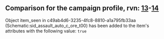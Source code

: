 ## Comparison for the campaign profile, rvn: [13](https://github.com/PRO100KatYT/FortniteProfileRevisions/tree/main/profiles/campaign/13%20campaign.json)-[14](https://github.com/PRO100KatYT/FortniteProfileRevisions/tree/main/profiles/campaign/14%20campaign.json)

Object item_seen in c49ab4d6-3235-4fc8-8810-a1a795fb33aa (Schematic:sid_assault_auto_c_ore_t00) has been added to the item's attributes with the following value: `true`
<br><br>
